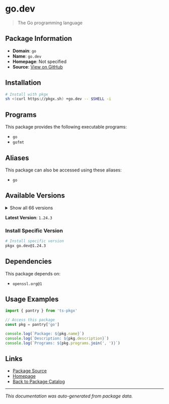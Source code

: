 # go.dev

> The Go programming language

## Package Information

- **Domain**: `go`
- **Name**: `go.dev`
- **Homepage**: Not specified
- **Source**: [View on GitHub](https://github.com/pkgxdev/pantry/tree/main/projects/go.dev/package.yml)

## Installation

```bash
# Install with pkgx
sh <(curl https://pkgx.sh) +go.dev -- $SHELL -i
```

## Programs

This package provides the following executable programs:

- `go`
- `gofmt`

## Aliases

This package can also be accessed using these aliases:

- `go`

## Available Versions

<details>
<summary>Show all 66 versions</summary>

- `1.24.3`, `1.24.2`, `1.24.1`, `1.24.0`, `1.23.9`
- `1.23.8`, `1.23.7`, `1.23.6`, `1.23.5`, `1.23.4`
- `1.23.3`, `1.23.2`, `1.23.1`, `1.23.0`, `1.22.12`
- `1.22.11`, `1.22.10`, `1.22.9`, `1.22.8`, `1.22.7`
- `1.22.6`, `1.22.5`, `1.22.4`, `1.22.3`, `1.22.2`
- `1.22.1`, `1.22.0`, `1.21.13`, `1.21.12`, `1.21.11`
- `1.21.10`, `1.21.8`, `1.21.7`, `1.21.6`, `1.21.5`
- `1.21.4`, `1.21.3`, `1.21.2`, `1.21.1`, `1.21.0`
- `1.20.14`, `1.20.13`, `1.20.12`, `1.20.11`, `1.20.10`
- `1.20.9`, `1.20.8`, `1.20.7`, `1.20.6`, `1.20.5`
- `1.20.4`, `1.20.3`, `1.20.2`, `1.20.1`, `1.19.12`
- `1.19.11`, `1.19.10`, `1.19.9`, `1.19.8`, `1.19.5`
- `1.19.4`, `1.19.3`, `1.19.2`, `1.18.10`, `1.17.13`
- `1.16.15`

</details>

**Latest Version**: `1.24.3`

### Install Specific Version

```bash
# Install specific version
pkgx go.dev@1.24.3
```

## Dependencies

This package depends on:

- `openssl.org@1`

## Usage Examples

```typescript
import { pantry } from 'ts-pkgx'

// Access this package
const pkg = pantry['go']

console.log(`Package: ${pkg.name}`)
console.log(`Description: ${pkg.description}`)
console.log(`Programs: ${pkg.programs.join(', ')}`)
```

## Links

- [Package Source](https://github.com/pkgxdev/pantry/tree/main/projects/go.dev/package.yml)
- [Homepage](#)
- [Back to Package Catalog](../package-catalog.md)

---

*This documentation was auto-generated from package data.*
